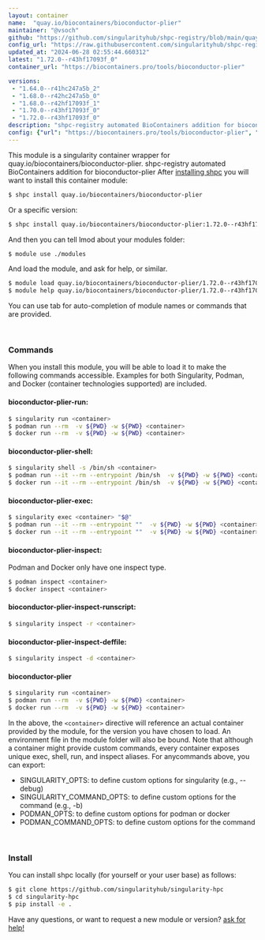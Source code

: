 ```yaml
---
layout: container
name:  "quay.io/biocontainers/bioconductor-plier"
maintainer: "@vsoch"
github: "https://github.com/singularityhub/shpc-registry/blob/main/quay.io/biocontainers/bioconductor-plier/container.yaml"
config_url: "https://raw.githubusercontent.com/singularityhub/shpc-registry/main/quay.io/biocontainers/bioconductor-plier/container.yaml"
updated_at: "2024-06-28 02:55:44.660312"
latest: "1.72.0--r43hf17093f_0"
container_url: "https://biocontainers.pro/tools/bioconductor-plier"

versions:
 - "1.64.0--r41hc247a5b_2"
 - "1.68.0--r42hc247a5b_0"
 - "1.68.0--r42hf17093f_1"
 - "1.70.0--r43hf17093f_0"
 - "1.72.0--r43hf17093f_0"
description: "shpc-registry automated BioContainers addition for bioconductor-plier"
config: {"url": "https://biocontainers.pro/tools/bioconductor-plier", "maintainer": "@vsoch", "description": "shpc-registry automated BioContainers addition for bioconductor-plier", "latest": {"1.72.0--r43hf17093f_0": "sha256:1ef38f9e95f3bd37265dbe1a6d78ac77707ae00415257569d617e0e5120d3bb3"}, "tags": {"1.64.0--r41hc247a5b_2": "sha256:fa4633ab3af277edfe4106608abacdcccbb3d6532fa4ff60ce39b02870f769d7", "1.68.0--r42hc247a5b_0": "sha256:15f5125357a42e734a70e74c7f19473b119e9b4e09303d915f7e69822b245de7", "1.68.0--r42hf17093f_1": "sha256:5c025d4b0a145571a64593b75b8ac900cc1f11362f92c567ba62aaa98f53d2a5", "1.70.0--r43hf17093f_0": "sha256:826184b83d0392ff93d137533956799acaadb26930b103cceb1a902e8e3b22bb", "1.72.0--r43hf17093f_0": "sha256:1ef38f9e95f3bd37265dbe1a6d78ac77707ae00415257569d617e0e5120d3bb3"}, "docker": "quay.io/biocontainers/bioconductor-plier"}
---
```


This module is a singularity container wrapper for quay.io/biocontainers/bioconductor-plier.
shpc-registry automated BioContainers addition for bioconductor-plier
After [installing shpc](#install) you will want to install this container module:


```bash
$ shpc install quay.io/biocontainers/bioconductor-plier
```

Or a specific version:

```bash
$ shpc install quay.io/biocontainers/bioconductor-plier:1.72.0--r43hf17093f_0
```

And then you can tell lmod about your modules folder:

```bash
$ module use ./modules
```

And load the module, and ask for help, or similar.

```bash
$ module load quay.io/biocontainers/bioconductor-plier/1.72.0--r43hf17093f_0
$ module help quay.io/biocontainers/bioconductor-plier/1.72.0--r43hf17093f_0
```

You can use tab for auto-completion of module names or commands that are provided.

<br>

### Commands

When you install this module, you will be able to load it to make the following commands accessible.
Examples for both Singularity, Podman, and Docker (container technologies supported) are included.

#### bioconductor-plier-run:

```bash
$ singularity run <container>
$ podman run --rm  -v ${PWD} -w ${PWD} <container>
$ docker run --rm  -v ${PWD} -w ${PWD} <container>
```

#### bioconductor-plier-shell:

```bash
$ singularity shell -s /bin/sh <container>
$ podman run --it --rm --entrypoint /bin/sh  -v ${PWD} -w ${PWD} <container>
$ docker run --it --rm --entrypoint /bin/sh  -v ${PWD} -w ${PWD} <container>
```

#### bioconductor-plier-exec:

```bash
$ singularity exec <container> "$@"
$ podman run --it --rm --entrypoint ""  -v ${PWD} -w ${PWD} <container> "$@"
$ docker run --it --rm --entrypoint ""  -v ${PWD} -w ${PWD} <container> "$@"
```

#### bioconductor-plier-inspect:

Podman and Docker only have one inspect type.

```bash
$ podman inspect <container>
$ docker inspect <container>
```

#### bioconductor-plier-inspect-runscript:

```bash
$ singularity inspect -r <container>
```

#### bioconductor-plier-inspect-deffile:

```bash
$ singularity inspect -d <container>
```



#### bioconductor-plier

```bash
$ singularity run <container>
$ podman run --rm  -v ${PWD} -w ${PWD} <container>
$ docker run --rm  -v ${PWD} -w ${PWD} <container>
```


In the above, the `<container>` directive will reference an actual container provided
by the module, for the version you have chosen to load. An environment file in the
module folder will also be bound. Note that although a container
might provide custom commands, every container exposes unique exec, shell, run, and
inspect aliases. For anycommands above, you can export:

 - SINGULARITY_OPTS: to define custom options for singularity (e.g., --debug)
 - SINGULARITY_COMMAND_OPTS: to define custom options for the command (e.g., -b)
 - PODMAN_OPTS: to define custom options for podman or docker
 - PODMAN_COMMAND_OPTS: to define custom options for the command

<br>

### Install

You can install shpc locally (for yourself or your user base) as follows:

```bash
$ git clone https://github.com/singularityhub/singularity-hpc
$ cd singularity-hpc
$ pip install -e .
```

Have any questions, or want to request a new module or version? [ask for help!](https://github.com/singularityhub/singularity-hpc/issues)